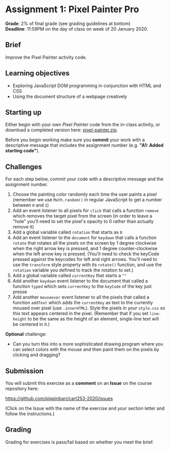 # Assignment 1: Pixel Painter Pro

__Grade__: 2% of final grade (see grading guidelines at bottom)  
__Deadline__: 11:59PM on the day of class on week of 20 January 2020.

## Brief

Improve the Pixel Painter activity code.

## Learning objectives

- Exploring JavaScript DOM programming in conjunction with HTML and CSS
- Using the document structure of a webpage creatively

## Starting up

Either begin with your own _Pixel Painter_ code from the in-class activity, or download a completed version here: [pixel-painter.zip](https://github.com/pippinbarr/cart263-2020/raw/master/activities/dom/pixel-painter.zip).

Before you begin working make sure you __commit__ your work with a descriptive message that includes the assignment number (e.g. __"A1: Added starting code"__).

## Challenges

For each step below, commit your code with a descriptive message and the assignment number.

1. Choose the painting color randomly each time the user paints a pixel (remember we use `Math.random()` in regular JavaScript to get a number between `0` and `1`)
2. Add an event listener to all pixels for `click` that calls a function `remove` which removes the target pixel from the screen (in order to leave a "hole" you'll need to set the pixel's opacity to 0 rather than actually remove it)
3. Add a global variable called `rotation` that starts as `0`
4. Add an event listener to the `document` for `keydown` that calls a function `rotate` that rotates all the pixels on the screen by 1 degree clockwise when the right arrow key is pressed, and 1 degree counter-clockwise when the left arrow key is pressed. (You'll need to check the keyCode pressed against the keycodes for left and right arrows. You'll need to use the `transform` style property with its `rotate()` function, and use the `rotation` variable you defined to track the rotation to set.)
5. Add a global variable called `currentKey` that starts a `""`
6. Add another `keydown` event listener to the document that called a function `typed` which sets `currentKey` to the `keyCode` of the key just presse
7. Add another `mouseover` event listener to all the pixels that called a function `addText` which adds the `currentKey` as text to the currently moused over pixel (use `.innerHTML`). Style the pixels in your `style.css` so this text appears centered in the pixel. (Remember that if you set `line-height` to be the same as the height of an element, single-line text will be centered in it.)

__Optional__ challenge:
- Can you turn this into a more sophisticated drawing program where you can select colors with the mouse and then paint them on the pixels by clicking and dragging?

## Submission

You will submit this exercise as a __comment__ on an __Issue__ on the course repository here:

https://github.com/pippinbarr/cart253-2020/issues

(Click on the Issue with the name of the exercise and your section letter and follow the instructions.)


## Grading

Grading for exercises is pass/fail based on whether you meet the brief.
